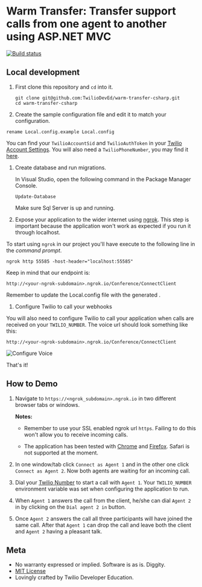 # Warm Transfer: Transfer support calls from one agent to another using ASP.NET MVC

[![Build status](https://ci.appveyor.com/api/projects/status/q7jpxx2jvds1hjmy?svg=true)](https://ci.appveyor.com/project/TwilioDevEd/warm-transfer-csharp)

## Local development

1. First clone this repository and `cd` into it.

   ```
   git clone git@github.com:TwilioDevEd/warm-transfer-csharp.git
   cd warm-transfer-csharp
   ```

1. Create the sample configuration file and edit it to match your configuration.

  ```
  rename Local.config.example Local.config
  ```

 You can find your `TwilioAccountSid` and `TwilioAuthToken` in your
 [Twilio Account Settings](https://www.twilio.com/user/account/settings).
 You will also need a `TwilioPhoneNumber`, you may find it [here](https://www.twilio.com/user/account/phone-numbers/incoming).


1. Create database and run migrations.

   In Visual Studio, open the following command in the Package Manager Console.

   ```
   Update-Database
   ```

   Make sure Sql Server is up and running.

1. Expose your application to the wider internet using [ngrok](http://ngrok.com). This step
  is important because the application won't work as expected if you run it through
  localhost.

  To start using `ngrok` in our project you'll have execute to the following line in the _command prompt_.

  ```
  ngrok http 55585 -host-header="localhost:55585"
  ```

  Keep in mind that our endpoint is:

  ```
  http://<your-ngrok-subdomain>.ngrok.io/Conference/ConnectClient
  ```

  Remember to update the Local.config file with the generated <your-ngrok-subdomain>.

1. Configure Twilio to call your webhooks

  You will also need to configure Twilio to call your application when calls are received on your `TWILIO_NUMBER`. The voice url should look something like this:

  ```
  http://<your-ngrok-subdomain>.ngrok.io/Conference/ConnectClient
  ```

  ![Configure Voice](http://howtodocs.s3.amazonaws.com/twilio-number-config-all-med.gif)


That's it!

## How to Demo

1. Navigate to `https://<ngrok_subdomain>.ngrok.io` in two different
   browser tabs or windows.

   **Notes:**
   * Remember to use your SSL enabled ngrok url `https`.
   Failing to do this won't allow you to receive incoming calls.
   
   * The application has been tested with [Chrome](https://www.google.com/chrome/)
   and [Firefox](https://firefox.com). Safari is not supported at the moment.

1. In one window/tab click `Connect as Agent 1` and in the other one click
   `Connect as Agent 2`. Now both agents are waiting for an incoming call.

1. Dial your [Twilio Number]() to start a call with `Agent 1`. Your `TWILIO_NUMBER`
   environment variable was set when configuring the application to run.

1. When `Agent 1` answers the call from the client, he/she can dial `Agent 2` in
   by clicking on the `Dial agent 2 in` button.

1. Once `Agent 2` answers the call all three participants will have joined the same
   call. After that `Agent 1` can drop the call and leave both the client and `Agent 2`
   having a pleasant talk.

## Meta

* No warranty expressed or implied. Software is as is. Diggity.
* [MIT License](http://www.opensource.org/licenses/mit-license.html)
* Lovingly crafted by Twilio Developer Education.
